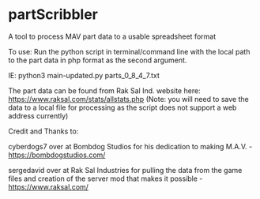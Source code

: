 # partScribbler
A tool to process MAV part data to a usable spreadsheet format

To use:
Run the python script in terminal/command line with the local path to the part data in php format as the second argument.

IE: python3 main-updated.py parts_0_8_4_7.txt

The part data can be found from Rak Sal Ind. website here: https://www.raksal.com/stats/allstats.php (Note: you will need to save the data to a local file for processing as the script does not support a web address currently)

Credit and Thanks to:

cyberdogs7 over at Bombdog Studios for his dedication to making M.A.V. - https://bombdogstudios.com/

sergedavid over at Rak Sal Industries for pulling the data from the game files and creation of the server mod that makes it possible - https://www.raksal.com/
